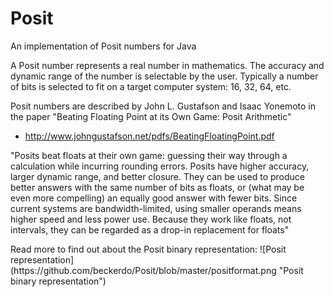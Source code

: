 # Posit
An implementation of Posit numbers for Java

A Posit number represents a real number in mathematics. The accuracy and dynamic range of the number is selectable by the user.
Typically a number of bits is selected to fit on a target computer system: 16, 32, 64, etc.

Posit numbers are described by John L. Gustafson and Isaac Yonemoto in the paper "Beating Floating Point at its Own Game: Posit Arithmetic"
   - http://www.johngustafson.net/pdfs/BeatingFloatingPoint.pdf
   
"Posits beat floats at their own game: guessing their way through a calculation while incurring
rounding errors. Posits have higher accuracy, larger dynamic range, and better closure. They
can be used to produce better answers with the same number of bits as floats, or (what may
be  even  more compelling)  an  equally  good  answer with fewer bits.
Since  current systems  are bandwidth-limited, using smaller operands means higher speed and less power use.
Because they work like floats, not intervals, they can be regarded as a drop-in replacement
for floats"   
<p>
Read more to find out about the Posit binary representation:
![Posit representation](https://github.com/beckerdo/Posit/blob/master/positformat.png "Posit binary representation")

